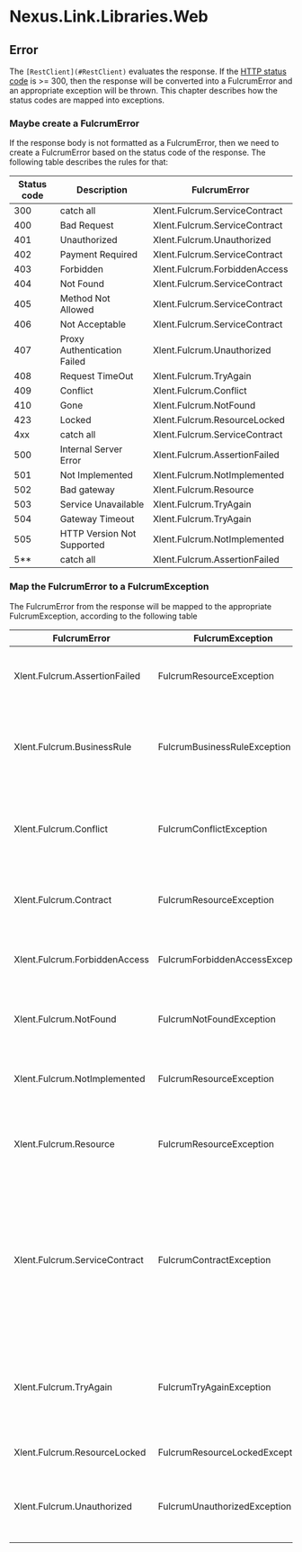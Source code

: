 # Nexus.Link.Libraries.Web

## Error

The `[RestClient](#RestClient)` evaluates the response. If the [HTTP status code](https://en.wikipedia.org/wiki/List_of_HTTP_status_codes) is >= 300, then the response will be converted into a FulcrumError and an appropriate exception will be thrown. This chapter describes how the status codes are mapped into exceptions.

### Maybe create a FulcrumError

If the response body is not formatted as a FulcrumError, then we need to create a FulcrumError based on the status code of the response. The following table describes the rules for that:

| Status code | Description | FulcrumError |
|---|---|---|
| 300 | catch all | Xlent.Fulcrum.ServiceContract |
| 400 | Bad Request | Xlent.Fulcrum.ServiceContract |
| 401 | Unauthorized | Xlent.Fulcrum.Unauthorized |
| 402 | Payment Required | Xlent.Fulcrum.ServiceContract |
| 403 | Forbidden | Xlent.Fulcrum.ForbiddenAccess |
| 404 | Not Found | Xlent.Fulcrum.ServiceContract |
| 405 | Method Not Allowed | Xlent.Fulcrum.ServiceContract |
| 406 | Not Acceptable | Xlent.Fulcrum.ServiceContract |
| 407 | Proxy Authentication Failed | Xlent.Fulcrum.Unauthorized |
| 408 | Request TimeOut | Xlent.Fulcrum.TryAgain |
| 409 | Conflict | Xlent.Fulcrum.Conflict |
| 410 | Gone | Xlent.Fulcrum.NotFound |
| 423 | Locked | Xlent.Fulcrum.ResourceLocked |
| 4xx | catch all | Xlent.Fulcrum.ServiceContract |
| 500 | Internal Server Error | Xlent.Fulcrum.AssertionFailed |
| 501 | Not Implemented | Xlent.Fulcrum.NotImplemented |
| 502 | Bad gateway | Xlent.Fulcrum.Resource |
| 503 | Service Unavailable | Xlent.Fulcrum.TryAgain |
| 504 | Gateway Timeout | Xlent.Fulcrum.TryAgain |
| 505 | HTTP Version Not Supported | Xlent.Fulcrum.NotImplemented |
| 5** | catch all | Xlent.Fulcrum.AssertionFailed |

### Map the FulcrumError to a FulcrumException

The FulcrumError from the response will be mapped to the appropriate FulcrumException, according to the following table

| FulcrumError | FulcrumException | Description |
|---|---|---|
| Xlent.Fulcrum.AssertionFailed | FulcrumResourceException | The resource had an internal error. |
| Xlent.Fulcrum.BusinessRule | FulcrumBusinessRuleException | A business rule error is most probably aimed at the original caller. |
| Xlent.Fulcrum.Conflict | FulcrumConflictException | The conflict most probably origins from the original caller. |
| Xlent.Fulcrum.Contract | FulcrumResourceException | The resource had an internal error. |
| Xlent.Fulcrum.ForbiddenAccess | FulcrumForbiddenAccessException | The provided credentials were insufficient. |
| Xlent.Fulcrum.NotFound | FulcrumNotFoundException | This is probably relevant to the original caller. |
| Xlent.Fulcrum.NotImplemented | FulcrumResourceException | The resource had an internal error. |
| Xlent.Fulcrum.Resource | FulcrumResourceException | The resource had an error in another resource. |
| Xlent.Fulcrum.ServiceContract | FulcrumContractException | The service said that the call did not follow the contract. We see this as an internal error for the code that called the RestClient. |
| Xlent.Fulcrum.TryAgain | FulcrumTryAgainException | The original caller should take the decision on if it should try again or not. |
| Xlent.Fulcrum.ResourceLocked | FulcrumResourceLockedException | Resourcce was locked, try again. |
| Xlent.Fulcrum.Unauthorized | FulcrumUnauthorizedException | The provided credentials could not be accepted. |


